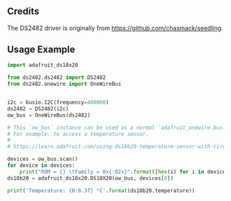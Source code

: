 # 

## Credits

The DS2482 driver is originally from https://github.com/chasmack/seedling.

## Usage Example

```python
import adafruit_ds18x20

from ds2482.ds2482 import DS2482
from ds2482.onewire import OneWireBus


i2c = busio.I2C(frequency=400000)
ds2482 = DS2482(i2c)
ow_bus = OneWireBus(ds2482)

# This `ow_bus` instance can be used as a normal `adafruit_onewire.bus.OneWireBus`.
# For example, to access a temperature sensor.
#
# https://learn.adafruit.com/using-ds18b20-temperature-sensor-with-circuitpython/circuitpython#usage-2979782-2

devices = ow_bus.scan()
for device in devices:
    print("ROM = {} \tFamily = 0x{:02x}".format([hex(i) for i in device.rom], device.family_code))
ds18b20 = adafruit_ds18x20.DS18X20(ow_bus, devices[0])

print('Temperature: {0:0.3f} °C'.format(ds18b20.temperature))
```
